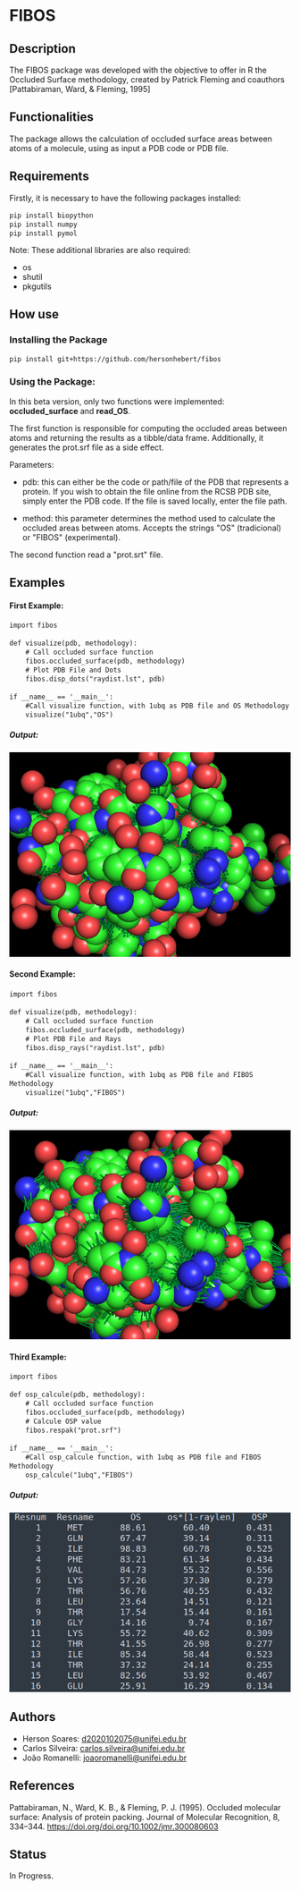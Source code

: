 # FIBOS
## Description
The FIBOS package was developed with the objective to offer in R the Occluded Surface methodology, created by Patrick Fleming and coauthors [Pattabiraman, Ward, & Fleming, 1995]
## Functionalities
The package allows the calculation of occluded surface areas between atoms of a molecule, using as input a PDB code or PDB file.
## Requirements

Firstly, it is necessary to have the following packages installed:

    pip install biopython
    pip install numpy
    pip install pymol
Note: These additional libraries are also required:
 - os
 - shutil
 - pkgutils

## How use
### Installing the Package
    
    pip install git+https://github.com/hersonhebert/fibos
    
### Using the Package:
In this beta version, only two functions were implemented: **occluded_surface** and **read_OS**.

The first function is responsible for computing the occluded areas between atoms and returning the results as a tibble/data frame. Additionally, it generates the prot.srf file as a side effect.

Parameters:

  - pdb: this can either be the code or path/file of the PDB that represents a protein. If you wish to obtain the file online from the RCSB PDB site, simply enter the PDB code. If the file is saved locally, enter the file path.

  - method: this parameter determines the method used to calculate the occluded areas between atoms. Accepts the strings "OS" (tradicional) or "FIBOS" (experimental).

The second function read a "prot.srt" file.


## Examples
#### First Example:
```
import fibos

def visualize(pdb, methodology):
    # Call occluded surface function
    fibos.occluded_surface(pdb, methodology)
    # Plot PDB File and Dots
    fibos.disp_dots("raydist.lst", pdb)

if __name__ == '__main__':
    #Call visualize function, with 1ubq as PDB file and OS Methodology
    visualize("1ubq","OS")
```
##### Output:
![img_3.png](img_3.png)
#### Second Example:
```
import fibos

def visualize(pdb, methodology):
    # Call occluded surface function
    fibos.occluded_surface(pdb, methodology)
    # Plot PDB File and Rays
    fibos.disp_rays("raydist.lst", pdb)

if __name__ == '__main__':
    #Call visualize function, with 1ubq as PDB file and FIBOS Methodology
    visualize("1ubq","FIBOS")
```
##### Output:
![img_1.png](img_1.png)
#### Third Example:
```
import fibos

def osp_calcule(pdb, methodology):
    # Call occluded surface function
    fibos.occluded_surface(pdb, methodology)
    # Calcule OSP value
    fibos.respak("prot.srf")

if __name__ == '__main__':
    #Call osp_calcule function, with 1ubq as PDB file and FIBOS Methodology
    osp_calcule("1ubq","FIBOS")
```
##### Output:
![img_2.png](img_2.png)
## Authors

- Herson Soares: d2020102075@unifei.edu.br
- Carlos Silveira:  carlos.silveira@unifei.edu.br
- João Romanelli: joaoromanelli@unifei.edu.br


## References

Pattabiraman, N., Ward, K. B., & Fleming, P. J. (1995). Occluded molecular surface: Analysis of protein packing. Journal of Molecular Recognition, 8, 334–344. https://doi.org/doi.org/10.1002/jmr.300080603

## Status
In Progress.
